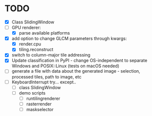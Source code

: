 # TODO
- [X] Class SlidingWindow
- [ ] GPU renderer:
    - [X] parse available platforms
- [X] add option to change GLCM parameters through kwargs:
    - [X] render.cpu
    - [X] tiling.reconstruct
- [X] switch to column-major tile addressing
- [X] Update classification in PyPI - change OS-independent to separate Windows and POSIX::Linux (tests on macOS needed)
- [ ] generate a file with data about the generated image - selection, processed tiles, path to image, etc
- [ ] KeyboardInterrupt try... except..
    - [ ] class SlidingWindow
    - [ ] demo scripts
        - [ ] runtilingrenderer
        - [ ] rasterrender
        - [ ] maskselector